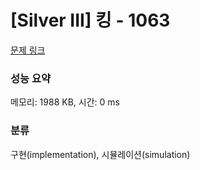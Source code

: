 # [Silver III] 킹 - 1063 

[문제 링크](https://www.acmicpc.net/problem/1063) 

### 성능 요약

메모리: 1988 KB, 시간: 0 ms

### 분류

구현(implementation), 시뮬레이션(simulation)

